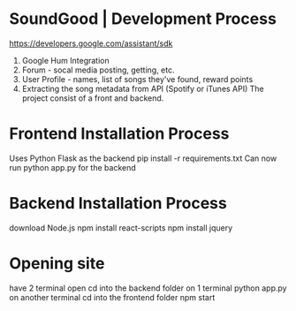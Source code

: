 # SoundGood | Development Process
https://developers.google.com/assistant/sdk

1) Google Hum Integration
2) Forum - socal media posting, getting, etc.
3) User Profile - names, list of songs they've found, reward points
4) Extracting the song metadata from API (Spotify or iTunes API)
The project consist of a front and backend.
# Frontend Installation Process
Uses Python Flask as the backend
pip install -r requirements.txt
Can now run python app.py for the backend
# Backend Installation Process
download Node.js
npm install react-scripts
npm install jquery
# Opening site
have 2 terminal open 
cd into the backend folder on 1 terminal
python app.py
on another terminal cd into the frontend folder
npm start
